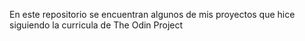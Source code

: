 En este repositorio se encuentran algunos de mis proyectos que hice siguiendo
la curricula de The Odin Project
